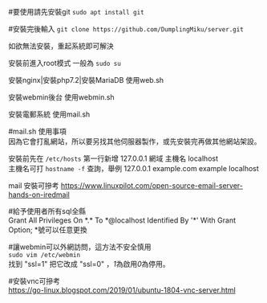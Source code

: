 #要使用請先安裝git
`sudo apt install git`  

#安裝完後輸入
`git clone https://github.com/DumplingMiku/server.git`  

如欲無法安裝，重起系統即可解決  

安裝前進入root模式 一般為 `sudo su`
  
安裝nginx|安裝php7.2|安裝MariaDB 使用web.sh  

安裝webmin後台 使用webmin.sh  

安裝電郵系統 使用mail.sh  

#mail.sh 使用事項  
因為它會打亂網站，所以要另找其他伺服器製作，或先安裝完再做其他網站架設。  

安裝前先在 `/etc/hosts` 第一行新增 127.0.0.1   網域 主機名 localhost  
主機名可打 `hostname -f` 查詢，舉例 127.0.0.1    example.com example localhost  

mail 安裝可摻考 https://www.linuxpilot.com/open-source-email-server-hands-on-iredmail  

#給予使用者所有sql全縣  
Grant All Privileges On \*.\* To \*@localhost Identified By '\*' With Grant Option; *號可以任意更換  
  
#讓webmin可以外網訪問，這方法不安全慎用  
`sudo vim /etc/webmin`  
找到 "ssl=1" 把它改成 "ssl=0" ，*1*為啟用*0*為停用。  

#安裝vnc可摻考  
https://go-linux.blogspot.com/2019/01/ubuntu-1804-vnc-server.html  